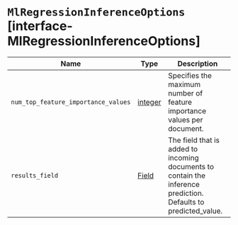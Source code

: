 # `MlRegressionInferenceOptions` [interface-MlRegressionInferenceOptions]

| Name | Type | Description |
| - | - | - |
| `num_top_feature_importance_values` | [integer](./integer.md) | Specifies the maximum number of feature importance values per document. |
| `results_field` | [Field](./Field.md) | The field that is added to incoming documents to contain the inference prediction. Defaults to predicted_value. |
